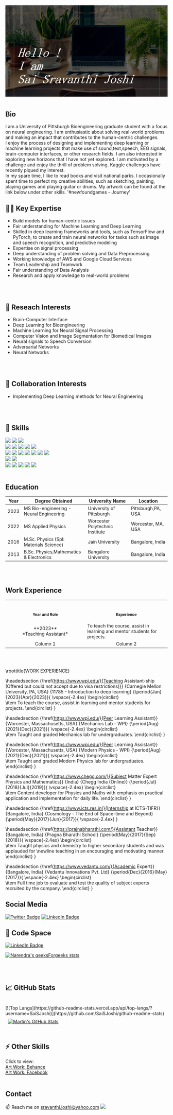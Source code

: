 <img src="Slide1.jpg" alt="Introduction Banner.." style="text-align: center; margin-bottom: 10px;" />

## Bio
I am a University of Pittsburgh Bioengineering graduate student with a focus on neural engineering. I am enthusiastic about solving real-world problems and making an impact that contributes to the human-centric challenges.
<br>
I enjoy the process of designing and implementing deep learning or machine learning projects that make use of sound,text,speech, EEG signals, brain-computer interfaces, or other research fields. I am also interested in exploring new horizons that I have not yet explored.
I am motivated by a challenge and enjoy the thrill of problem solving.
Kaggle challenges have recently piqued my interest.
<br>
In my spare time, I like to read books and visit national parks. I occasionally spent time to perfect my creative abilities, such as sketching, painting, playing games and playing guitar or drums. My artwork can be found at the link below under other skills.
'#newfoundgames - Journey'
<br>
## 🕵️‍♀️ Key Expertise
- Build models for human-centric issues
- Fair understanding for Machine Learning  and Deep Learning  
- Skilled in deep learning frameworks and tools, such as TensorFlow and PyTorch, to create and train neural networks for tasks such as image and speech recognition, and predictive modeling
- Expertise on signal processing
- Deep understanding of problem solving and Data Preprocessing
- Working knowledge of AWS and Google Cloud Services
- Team Leadership and Teamwork
- Fair understanding of Data Analysis
- Research and apply knowledge to real-world problems
<br>
<br>

## 🎯 Reseach Interests 
- Brain-Computer Interface
- Deep Learning for Bioengineering
- Machine Learning for Neural Signal Processing
- Computer Vision and Image Segmentation for Biomedical Images 
- Neural signals to Speech Conversion
- Adversarial Networks
- Neural Networks
<br>
<br>

## 🌱 Collaboration Interests 
- Implementing Deep Learning methods for Neural Engineering
<br>
<br>

## 💼 Skills

![](https://img.shields.io/badge/OS-Linux-informational?style=flat&logo=linux&logoColor=white&color=1CA2F1)
![](https://img.shields.io/badge/OS-Mac-informational?style=flat&logo=linux&logoColor=white&color=1CA2F1)
![](https://img.shields.io/badge/OS-Windows-informational?style=flat&logo=linux&logoColor=white&color=1CA2F1)
<br>
![](https://img.shields.io/badge/Code-Python-informational?style=flat&logo=python&logoColor=white&color=4AB197)
![](https://img.shields.io/badge/Code-MATLAB-informational?style=flat&logo=ionic&logoColor=white&color=4AB197)
![](https://img.shields.io/badge/Code-SQL-informational?style=flat&logo=ionic&logoColor=white&color=4AB197)
![](https://img.shields.io/badge/Code-Mathematica-informational?style=flat&logo=ionic&logoColor=white&color=4AB197)
![](https://img.shields.io/badge/Code-RStudio-informational?style=flat&logo=ionic&logoColor=white&color=4AB197)
<br>
![](https://img.shields.io/badge/Tools-Scikit%20Learn-yellow)
![](https://img.shields.io/badge/Tools-Tensorflow-yellow)
![](https://img.shields.io/badge/Tools-Pytorch-yellow)
![](https://img.shields.io/badge/Tools-Numpy-yellow)
![](https://img.shields.io/badge/Tools-OpenCV-yellow)
![](https://img.shields.io/badge/Tools-Deep%20Learning%20Tool%20Kit-yellow)
![](https://img.shields.io/badge/Tools-Signal%20Processing%20Tool%20Kit-yellow)
<br>
![](https://img.shields.io/badge/Editor-VS_Code-informational?style=flat&logo=visual-studio-code&logoColor=white&color=9cf)
![](https://img.shields.io/badge/Shell-Bash-informational?style=flat&logo=gnu-bash&logoColor=white&color=9cf)
<br>
![](https://img.shields.io/badge/Other-SimpleITK-9cf)
![](https://img.shields.io/badge/Other-Paraview-9cf)
![](https://img.shields.io/badge/Other-LaTex-9cf)
![](https://img.shields.io/badge/Other-Beamer-9cf)
![](https://img.shields.io/badge/Other-MikTex-9cf)
<br>
<br>

## Education

| Year  | Degree Obtained                         | University Name                 | Location           |
| ----- | --------------------------------------- | --------------------------      | --------------     | 
| 2023  | MS Bio-engineering - Neural Engineering | University of Pittsburgh        | Pittsburgh,PA, USA |
| 2022  | MS Applied Physics                      | Worcester Polytechnic Institute | Worcester, MA, USA |
| 2016  | M.Sc. Physics (Spl: Materials Science)  |Jain University                  |Bangalore, India    |
| 2013  | B.Sc. Physics,Mathematics &  Electronics|Bangalore University             |Bangalore, India    |

<br>
<br>

## Work Experience

<table>
<tr>
<th align="center">
<img width="441" height="1">
<p> 
<small>
Year and Role
</small>
</p>
</th>
<th align="center">
<img width="441" height="1">
<p> 
<small>
Experience
</small>
</p>
</th>
</tr>
<tr>
<td align="center">
**2023** <br>*Teaching Assistant*
  
</td>
<td>
To teach the course, assist in learning and mentor students for projects.
  
</td>
</tr>
<tr>
<td align="center">
Column 1
</td>
<td align="center">
Column 2
</td>
</tr>
</table>

<br>
<br>

\roottitle{WORK EXPERIENCE}

\headedsection
{\href{https://www.wpi.edu/}{Teaching Assistant-ship (Offered but could not accept due to visa restrictions)}}
{Carnegie Mellon University, PA, USA}
{11785 - Introduction to deep learning}
{\period{Jan}{2023}{Apr}{2023}}{
\vspace{-2.4ex}
\begin{circlist}	
	\item To teach the course, assist in learning and mentor students for projects.
\end{circlist}
}

\headedsection
{\href{https://www.wpi.edu/}{Peer Learning Assistant}}
{Worcester, Massachusetts, USA}
{Mechanics Lab - WPI}
{\period{Aug}{2021}{Dec}{2021}}{
\vspace{-2.4ex}
\begin{circlist}	
	\item Taught and graded Mechanics lab for undergraduates.
\end{circlist}
}

\headedsection
{\href{https://www.wpi.edu/}{Peer Learning Assistant}}
{Worcester, Massachusetts, USA}
{Modern Physics - WPI}
{\period{Aug}{2021}{Dec}{2021}}{
\vspace{-2.4ex}
\begin{circlist}	
	\item Taught and graded Modern Physics lab for undergraduates.
\end{circlist}
}

\headedsection
{\href{https://www.chegg.com/}{Subject Matter Expert Physics and Mathematics}}
{India}
{Chegg India (Online)}
{\period{Jul}{2018}{Jul}{2019}}{
\vspace{-2.4ex}
\begin{circlist}	
	\item Content developer for Physics and Maths with emphasis on practical application and
implementation for daily life.
\end{circlist}
}

\headedsection
{\href{https://www.icts.res.in/}{Internship at ICTS-TIFR}}
{Bangalore, India}
{Cosmology - The End of Space-time and Beyond}
{\period{May}{2017}{Jun}{2017}}{
\vspace{-2.4ex}
}

\headedsection
{\href{https://prajnabharathi.com/}{Assistant Teacher}}
{Bangalore, India}
{Pragna Bharathi School}
{\period{May}{2017}{Sep}{2018}}{
\vspace{-2.4ex}
\begin{circlist}	
	\item Taught physics and chemistry to higher secondary students and was applauded for \newline teaching
in an encouraging and motivating manner.
\end{circlist}
}

\headedsection
{\href{https://www.vedantu.com/}{Academic Expert}}
{Bangalore, India}
{Vedantu Innovations Pvt. Ltd}
{\period{Dec}{2016}{May}{2017}}{
\vspace{-2.4ex}
\begin{circlist}	
	\item Full time job to evaluate and test the quality of subject experts recruited by the company.
\end{circlist}
}


## Social Media
[![Twitter Badge](https://img.shields.io/badge/Twitter-Profile-informational?style=flat&logo=twitter&logoColor=white&color=1CA2F1)](https://twitter.com/srav_joshi)
[![LinkedIn Badge](https://img.shields.io/badge/LinkedIn-Profile-informational?style=flat&logo=linkedin&logoColor=white&color=1CA2F1)](https://www.linkedin.com/in/sai-sravanthi-joshi/)
## :book: Code Space
[![LinkedIn Badge](https://img.shields.io/badge/Kaggle-Profile-informational?style=flat&logo=codepen&logoColor=white&color=1CA2F1)](https://www.kaggle.com/saisravanthijoshi/)

[![Narendra's geeksForgeeks stats](https://geeks-for-geeks-stats-api-napiyo.vercel.app/?userName=sravjoshi)](https://github.com/sravjoshi/geeksForGeeksStatsAPI)
  
<br>
<br>

## &#x1f4c8; GitHub Stats
<br>
 [![Top Langs](https://github-readme-stats.vercel.app/api/top-langs/?username=SaiSJoshi)](https://github.com/SaiSJoshi/github-readme-stats)
 

<a href="https://github.com/SaiSJoshi">
  <img align="center" style="margin:0.5rem" src="https://github-readme-stats.vercel.app/api?username=SaiSJoshi&show_icons=true&line_height=27&count_private=true&title_color=ffffff&text_color=c9cacc&icon_color=4AB097&bg_color=1A2B34" alt="Martin's GitHub Stats" />
</a>
<br>
<br>

## ⚡ Other Skills
Click to view:
<br>
[Art Work: Behance](https://www.behance.net/sravanthijoshi)
<br>
[Art Work: Facebook](https://www.facebook.com/sravanthijoshiartwork)
<br>
<br>

## Contact
📫 Reach me on sravanthi.joshi@yahoo.com
![](https://komarev.com/ghpvc/?username=SaiSJoshi)

